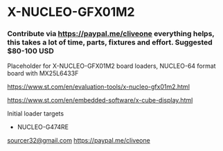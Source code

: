 # X-NUCLEO-GFX01M2
### Contribute via   https://paypal.me/cliveone  everything helps, this takes a lot of time, parts, fixtures and effort. Suggested $80-100 USD

Placeholder for X-NUCLEO-GFX01M2 board loaders, NUCLEO-64 format board with MX25L6433F

https://www.st.com/en/evaluation-tools/x-nucleo-gfx01m2.html

https://www.st.com/en/embedded-software/x-cube-display.html

Initial loader targets
  *  NUCLEO-G474RE
  
  sourcer32@gmail.com
  https://paypal.me/cliveone
